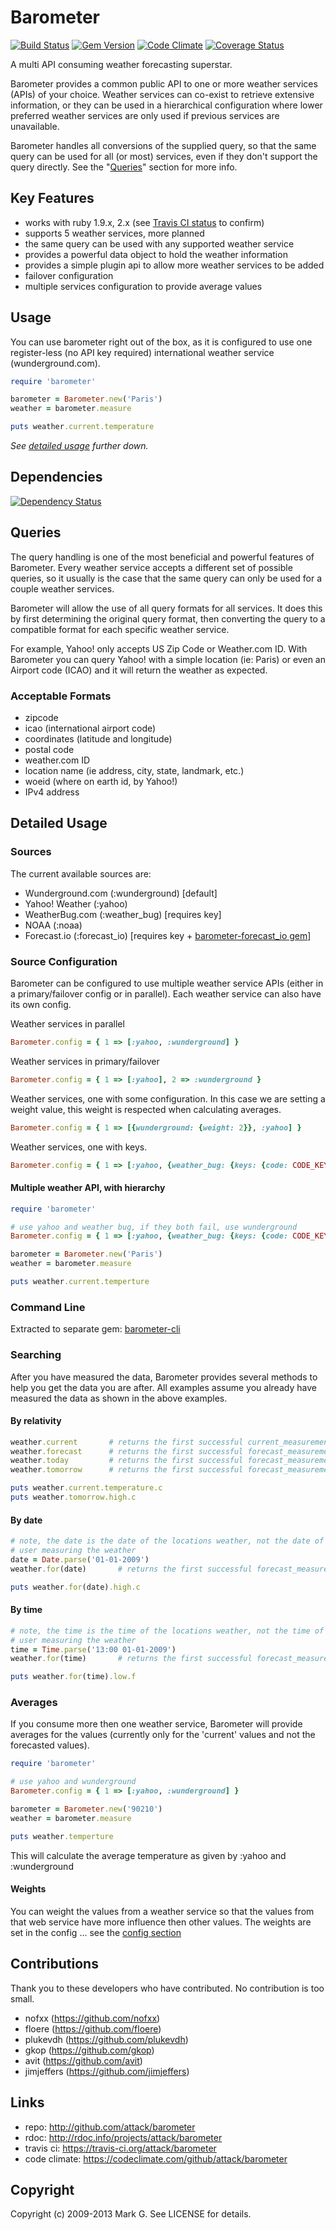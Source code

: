 # Barometer

[![Build Status](https://travis-ci.org/attack/barometer.png?branch=master)](https://travis-ci.org/attack/barometer)
[![Gem Version](https://badge.fury.io/rb/barometer.png)](http://badge.fury.io/rb/barometer)
[![Code Climate](https://codeclimate.com/github/attack/barometer.png)](https://codeclimate.com/github/attack/barometer)
[![Coverage Status](https://coveralls.io/repos/attack/barometer/badge.png?branch=master)](https://coveralls.io/r/attack/barometer)

A multi API consuming weather forecasting superstar.

Barometer provides a common public API to one or more weather services (APIs)
of your choice.  Weather services can co-exist to retrieve extensive
information, or they can be used in a hierarchical configuration where lower
preferred weather services are only used if previous services are
unavailable.

Barometer handles all conversions of the supplied query, so that the
same query can be used for all (or most) services, even if they don't
support the query directly. See the "[Queries](#queries)" section for more info.

## Key Features

* works with ruby 1.9.x, 2.x (see
  [Travis CI status](https://travis-ci.org/attack/barometer) to confirm)
* supports 5 weather services, more planned
* the same query can be used with any supported weather service
* provides a powerful data object to hold the weather information
* provides a simple plugin api to allow more weather services to be added
* failover configuration
* multiple services configuration to provide average values

## Usage

You can use barometer right out of the box, as it is configured to use one
register-less (no API key required) international weather service
(wunderground.com).

```ruby
require 'barometer'

barometer = Barometer.new('Paris')
weather = barometer.measure

puts weather.current.temperature
```

*See [detailed usage](#detailed-usage) further down.*

## Dependencies

[![Dependency Status](https://gemnasium.com/attack/barometer.png)](https://gemnasium.com/attack/barometer)

## Queries

The query handling is one of the most beneficial and powerful features of
Barometer.  Every weather service accepts a different set of possible
queries, so it usually is the case that the same query can only be used
for a couple weather services.

Barometer will allow the use of all query formats for all services.
It does this by first determining the original query format,
then converting the query to a compatible format for each specific
weather service.

For example, Yahoo! only accepts US Zip Code or Weather.com ID.  With Barometer
you can query Yahoo! with a simple location (ie: Paris) or even an Airport
code (ICAO) and it will return the weather as expected.

### Acceptable Formats

* zipcode
* icao (international airport code)
* coordinates (latitude and longitude)
* postal code
* weather.com ID
* location name (ie address, city, state, landmark, etc.)
* woeid (where on earth id, by Yahoo!)
* IPv4 address

## Detailed Usage

### Sources

The current available sources are:

* Wunderground.com (:wunderground) [default]
* Yahoo! Weather (:yahoo)
* WeatherBug.com (:weather_bug) [requires key]
* NOAA (:noaa)
* Forecast.io (:forecast_io) [requires key + [barometer-forecast_io gem](https://github.com/attack/barometer-forecast_io)]

### Source Configuration

Barometer can be configured to use multiple weather service APIs (either in
a primary/failover config or in parallel).  Each weather service can also
have its own config.

Weather services in parallel

```ruby
Barometer.config = { 1 => [:yahoo, :wunderground] }
```

Weather services in primary/failover

```ruby
Barometer.config = { 1 => [:yahoo], 2 => :wunderground }
```

Weather services, one with some configuration. In this case we are setting
a weight value, this weight is respected when calculating averages.

```ruby
Barometer.config = { 1 => [{wunderground: {weight: 2}}, :yahoo] }
```

Weather services, one with keys.

```ruby
Barometer.config = { 1 => [:yahoo, {weather_bug: {keys: {code: CODE_KEY} }}] }
```

#### Multiple weather API, with hierarchy

```ruby
require 'barometer'

# use yahoo and weather bug, if they both fail, use wunderground
Barometer.config = { 1 => [:yahoo, {weather_bug: {keys: {code: CODE_KEY} }}], 2 => :wunderground }

barometer = Barometer.new('Paris')
weather = barometer.measure

puts weather.current.temperture
```

### Command Line

Extracted to separate gem: [barometer-cli](http://github.com/attack/barometer-cli)

### Searching

After you have measured the data, Barometer provides several methods to help
you get the data you are after. All examples assume you already have measured
the data as shown in the above examples.

#### By relativity

```ruby
weather.current       # returns the first successful current_measurement
weather.forecast      # returns the first successful forecast_measurements
weather.today         # returns the first successful forecast_measurement for today
weather.tomorrow      # returns the first successful forecast_measurement for tomorrow

puts weather.current.temperature.c
puts weather.tomorrow.high.c
```

#### By date

```ruby
# note, the date is the date of the locations weather, not the date of the
# user measuring the weather
date = Date.parse('01-01-2009')
weather.for(date)       # returns the first successful forecast_measurement for the date

puts weather.for(date).high.c
```

#### By time

```ruby
# note, the time is the time of the locations weather, not the time of the
# user measuring the weather
time = Time.parse('13:00 01-01-2009')
weather.for(time)       # returns the first successful forecast_measurement for the time

puts weather.for(time).low.f
```

### Averages

If you consume more then one weather service, Barometer will provide averages
for the values (currently only for the 'current' values and not the forecasted
values).

```ruby
require 'barometer'

# use yahoo and wunderground
Barometer.config = { 1 => [:yahoo, :wunderground] }

barometer = Barometer.new('90210')
weather = barometer.measure

puts weather.temperture
```

This will calculate the average temperature as given by :yahoo and :wunderground

#### Weights

You can weight the values from a weather service so that the values from that
web service have more influence then other values.  The weights are set in the
config ... see the [config section](#source-configuration)

## Contributions

Thank you to these developers who have contributed. No contribution is too small.

* nofxx (https://github.com/nofxx)
* floere (https://github.com/floere)
* plukevdh (https://github.com/plukevdh)
* gkop (https://github.com/gkop)
* avit (https://github.com/avit)
* jimjeffers (https://github.com/jimjeffers)

## Links

* repo: http://github.com/attack/barometer
* rdoc: http://rdoc.info/projects/attack/barometer
* travis ci: https://travis-ci.org/attack/barometer
* code climate: https://codeclimate.com/github/attack/barometer

## Copyright

Copyright (c) 2009-2013 Mark G. See LICENSE for details.
